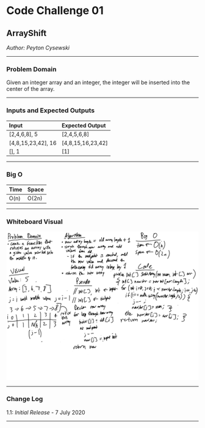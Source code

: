 # Code Challenge 01

## ArrayShift
*Author: Peyton Cysewski*

---

### Problem Domain

Given an integer array and an integer, the integer will be inserted into the center of the array.

---

### Inputs and Expected Outputs

| Input | Expected Output |
| :----------- | :----------- |
| [2,4,6,8], 5 | [2,4,5,6,8] |
| [4,8,15,23,42], 16 | [4,8,15,16,23,42] |
| [], 1 | [1] |

---

### Big O


| Time | Space |
| :----------- | :----------- |
| O(n) | O(2n) |


---


### Whiteboard Visual
![Image 1](../../assets/ArrayShift.png)


---

### Change Log
1.1: *Initial Release* - 7 July 2020  

---